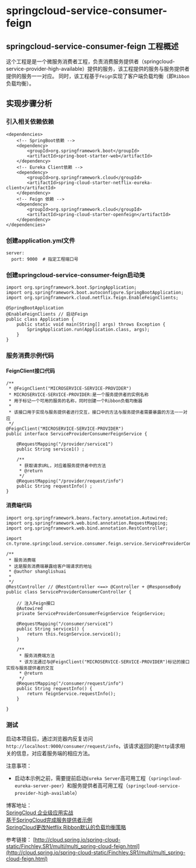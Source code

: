 # springcloud-service-consumer-feign

## springcloud-service-consumer-feign 工程概述
这个工程是是一个微服务消费者工程，负责消费服务提供者（springcloud-service-provider-high-available）提供的服务，该工程提供的服务与服务提供者提供的服务一一对应。
同时，该工程基于`Feign`实现了客户端负载均衡（即`Ribbon`负载均衡）。

## 实现步骤分析
### 引入相关依赖依赖

```
<dependencies>
	<!-- SpringBoot依赖 -->
	<dependency>
		<groupId>org.springframework.boot</groupId>
		<artifactId>spring-boot-starter-web</artifactId>
	</dependency>
	<!-- Eureka Client依赖 -->
	<dependency>
		<groupId>org.springframework.cloud</groupId>
		<artifactId>spring-cloud-starter-netflix-eureka-client</artifactId>
	</dependency>
	<!-- Feign 依赖 -->
	<dependency>
		<groupId>org.springframework.cloud</groupId>
		<artifactId>spring-cloud-starter-openfeign</artifactId>
	</dependency>
</dependencies>
```
### 创建application.yml文件
```
server:
  port: 9000  # 指定工程端口号   
```

### 创建springcloud-service-consumer-feign启动类
```
import org.springframework.boot.SpringApplication;
import org.springframework.boot.autoconfigure.SpringBootApplication;
import org.springframework.cloud.netflix.feign.EnableFeignClients;

@SpringBootApplication
@EnableFeignClients	// 启动Feign
public class Application {
	public static void main(String[] args) throws Exception {
		SpringApplication.run(Application.class, args);
	}
}
```
### 服务消费示例代码
#### FeignClient接口代码
```
/**
 * @FeignClient("MICROSERVICE-SERVICE-PROVIDER")
 * MICROSERVICE-SERVICE-PROVIDER:是一个服务提供者的实例名称
 * 用于标记一个可用的服务的名称，同时创建一个Ribbon负载均衡器
 *
 * 该接口用于实现与服务提供者进行交互，接口中的方法与服务提供者需要暴露的方法一一对应
 */
@FeignClient("MICROSERVICE-SERVICE-PROVIDER")
public interface ServiceProviderConsumerFeignService {
	
	@RequestMapping("/provider/service1")
	public String service1() ;

	/**
	 * 获取请求URL，对应着服务提供者中的方法
	 * @return
	 */
	@RequestMapping("/provider/request/info")
	public String requestInfo() ;
}

```

#### 消费端代码

```
import org.springframework.beans.factory.annotation.Autowired;
import org.springframework.web.bind.annotation.RequestMapping;
import org.springframework.web.bind.annotation.RestController;

import cn.tyrone.springcloud.service.consumer.feign.service.ServiceProviderConsumerFeignService;

/**
 * 服务消费端
 * 这是服务消费端暴露给客户端请求的地址
 * @author shanglishuai
 *
 */
@RestController // @RestController <==> @Controller + @ResponseBody
public class ServiceProviderConsumerController {

	// 注入Feign接口
	@Autowired
	private ServiceProviderConsumerFeignService feignService;

	@RequestMapping("/consumer/service1")
	public String service1() {
		return this.feignService.service1();
	}

	/**
	 * 服务消费端方法
	 * 该方法通过与@FeignClient("MICROSERVICE-SERVICE-PROVIDER")标记的接口实现与服务提供者的交互
	 * @return
	 */
	@RequestMapping("/consumer/request/info")
	public String requestInfo() {
		return feignService.requestInfo();
	}

}

```

### 测试
启动本项目后，通过浏览器内反复访问`http://localhost:9000/consumer/request/info`，该请求返回的是`http`请求相关的信息，对应着服务端的相应方法。

注意事项：
- 启动本示例之前，需要提前启动`Eureka Server`高可用工程（`springcloud-eureka-server-peer`）和服务提供者高可用工程（`springcloud-service-provider-high-available`）



博客地址： </br>
[SpringCloud 企业级应用实战](https://blog.csdn.net/mynameissls/article/details/81150061) </br>
[基于SpringCloud完成服务提供者示例](https://blog.csdn.net/myNameIssls/article/details/81193557) <br>
[SpringCloud更改Netflix Ribbon默认的负载均衡策略](https://blog.csdn.net/myNameIssls/article/details/81455599)

参考链接：
[http://cloud.spring.io/spring-cloud-static/Finchley.SR1/multi/multi_spring-cloud-feign.html](http://cloud.spring.io/spring-cloud-static/Finchley.SR1/multi/multi_spring-cloud-feign.html)











